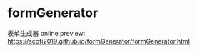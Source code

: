 # formGenerator
表单生成器 
online preview: https://scofi2019.github.io/formGenerator/formGenerator.html
